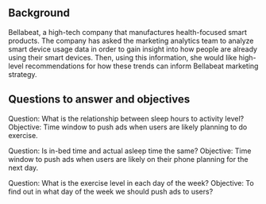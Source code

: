 ## Background

Bellabeat, a high-tech company that manufactures health-focused smart products. The company has asked the marketing analytics team to analyze smart device usage data in order to gain insight into how people are already using their smart devices. Then, using this information, she would like high-level recommendations for how these trends can inform Bellabeat marketing strategy.

## Questions to answer and objectives
Question: What is the relationship between sleep hours to activity level? 
Objective: Time window to push ads when users are likely planning to do exercise.

Question: Is in-bed time and actual asleep time the same?
Objective: Time window to push ads when users are likely on their phone planning for the next day.

Question: What is the exercise level in each day of the week?
Objective: To find out in what day of the week we should push ads to users?
